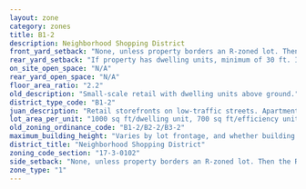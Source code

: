 ```yaml
---
layout: zone
category: zones
title: B1-2
description: Neighborhood Shopping District
front_yard_setback: "None, unless property borders an R-zoned lot. Then the front setback must be at least 50% of the R lot&#39;s front setback. (See 17-3-0404.)"
rear_yard_setback: "If property has dwelling units, minimum of 30 ft. If its rear property line borders the side property line of an R-zoned lot, the rear setback must equal the side setback of the R-zoned lot. If rear line borders the R lot&#39;s rear line, setback must be at least 16 ft."
on_site_open_space: "N/A"
rear_yard_open_space: "N/A"
floor_area_ratio: "2.2"
old_description: "Small-scale retail with dwelling units above ground."
district_type_code: "B1-2"
juan_description: "Retail storefronts on low-traffic streets. Apartments allowed above the ground floor."
lot_area_per_unit: "1000 sq ft/dwelling unit, 700 sq ft/efficiency unit, 700 sq ft/SRO unit"
old_zoning_ordinance_code: "B1-2/B2-2/B3-2"
maximum_building_height: "Varies by lot frontage, and whether building has ground-floor commercial space. (See 17-3-0408)"
district_title: "Neighborhood Shopping District"
zoning_code_section: "17-3-0102"
side_setback: "None, unless property borders an R-zoned lot. Then the R lot&#39;s front setback applies."
zone_type: "1"
---
```


